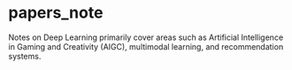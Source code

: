 # papers_note
Notes on Deep Learning primarily cover areas such as Artificial Intelligence in Gaming and Creativity (AIGC), multimodal learning, and recommendation systems.
